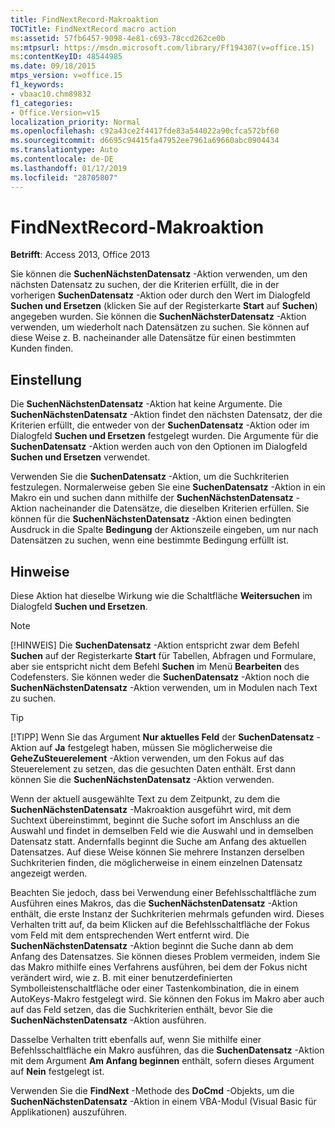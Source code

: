```yaml
---
title: FindNextRecord-Makroaktion
TOCTitle: FindNextRecord macro action
ms:assetid: 57fb6457-9098-4e81-c693-78ccd262ce0b
ms:mtpsurl: https://msdn.microsoft.com/library/Ff194307(v=office.15)
ms:contentKeyID: 48544985
ms.date: 09/18/2015
mtps_version: v=office.15
f1_keywords:
- vbaac10.chm89832
f1_categories:
- Office.Version=v15
localization_priority: Normal
ms.openlocfilehash: c92a43ce2f4417fde83a544022a90cfca572bf60
ms.sourcegitcommit: d6695c94415fa47952ee7961a69660abc0904434
ms.translationtype: Auto
ms.contentlocale: de-DE
ms.lasthandoff: 01/17/2019
ms.locfileid: "28705807"
---
```

# <a name="findnextrecord-macro-action"></a>FindNextRecord-Makroaktion


**Betrifft**: Access 2013, Office 2013

Sie können die **SuchenNächstenDatensatz** -Aktion verwenden, um den nächsten Datensatz zu suchen, der die Kriterien erfüllt, die in der vorherigen **SuchenDatensatz** -Aktion oder durch den Wert im Dialogfeld **Suchen und Ersetzen** (klicken Sie auf der Registerkarte **Start** auf **Suchen**) angegeben wurden. Sie können die **SuchenNächsterDatensatz** -Aktion verwenden, um wiederholt nach Datensätzen zu suchen. Sie können auf diese Weise z. B. nacheinander alle Datensätze für einen bestimmten Kunden finden.

## <a name="setting"></a>Einstellung

Die **SuchenNächstenDatensatz** -Aktion hat keine Argumente. Die **SuchenNächstenDatensatz** -Aktion findet den nächsten Datensatz, der die Kriterien erfüllt, die entweder von der **SuchenDatensatz** -Aktion oder im Dialogfeld **Suchen und Ersetzen** festgelegt wurden. Die Argumente für die **SuchenDatensatz** -Aktion werden auch von den Optionen im Dialogfeld **Suchen und Ersetzen** verwendet.

Verwenden Sie die **SuchenDatensatz** -Aktion, um die Suchkriterien festzulegen. Normalerweise geben Sie eine **SuchenDatensatz** -Aktion in ein Makro ein und suchen dann mithilfe der **SuchenNächstenDatensatz** -Aktion nacheinander die Datensätze, die dieselben Kriterien erfüllen. Sie können für die **SuchenNächstenDatensatz** -Aktion einen bedingten Ausdruck in die Spalte **Bedingung** der Aktionszeile eingeben, um nur nach Datensätzen zu suchen, wenn eine bestimmte Bedingung erfüllt ist.

## <a name="remarks"></a>Hinweise

Diese Aktion hat dieselbe Wirkung wie die Schaltfläche **Weitersuchen** im Dialogfeld **Suchen und Ersetzen**.

> [!NOTE]
> [!HINWEIS] Die **SuchenDatensatz** -Aktion entspricht zwar dem Befehl **Suchen** auf der Registerkarte **Start** für Tabellen, Abfragen und Formulare, aber sie entspricht nicht dem Befehl **Suchen** im Menü **Bearbeiten** des Codefensters. Sie können weder die **SuchenDatensatz** -Aktion noch die **SuchenNächstenDatensatz** -Aktion verwenden, um in Modulen nach Text zu suchen.

> [!TIP]
> [!TIPP] Wenn Sie das Argument **Nur aktuelles Feld** der **SuchenDatensatz** -Aktion auf **Ja** festgelegt haben, müssen Sie möglicherweise die **GeheZuSteuerelement** -Aktion verwenden, um den Fokus auf das Steuerelement zu setzen, das die gesuchten Daten enthält. Erst dann können Sie die **SuchenNächstenDatensatz** -Aktion verwenden.

Wenn der aktuell ausgewählte Text zu dem Zeitpunkt, zu dem die **SuchenNächstenDatensatz** -Makroaktion ausgeführt wird, mit dem Suchtext übereinstimmt, beginnt die Suche sofort im Anschluss an die Auswahl und findet in demselben Feld wie die Auswahl und in demselben Datensatz statt. Andernfalls beginnt die Suche am Anfang des aktuellen Datensatzes. Auf diese Weise können Sie mehrere Instanzen derselben Suchkriterien finden, die möglicherweise in einem einzelnen Datensatz angezeigt werden.

Beachten Sie jedoch, dass bei Verwendung einer Befehlsschaltfläche zum Ausführen eines Makros, das die **SuchenNächstenDatensatz** -Aktion enthält, die erste Instanz der Suchkriterien mehrmals gefunden wird. Dieses Verhalten tritt auf, da beim Klicken auf die Befehlsschaltfläche der Fokus vom Feld mit dem entsprechenden Wert entfernt wird. Die **SuchenNächstenDatensatz** -Aktion beginnt die Suche dann ab dem Anfang des Datensatzes. Sie können dieses Problem vermeiden, indem Sie das Makro mithilfe eines Verfahrens ausführen, bei dem der Fokus nicht verändert wird, wie z. B. mit einer benutzerdefinierten Symbolleistenschaltfläche oder einer Tastenkombination, die in einem AutoKeys-Makro festgelegt wird. Sie können den Fokus im Makro aber auch auf das Feld setzen, das die Suchkriterien enthält, bevor Sie die **SuchenNächstenDatensatz** -Aktion ausführen.

Dasselbe Verhalten tritt ebenfalls auf, wenn Sie mithilfe einer Befehlsschaltfläche ein Makro ausführen, das die **SuchenDatensatz** -Aktion mit dem Argument **Am Anfang beginnen** enthält, sofern dieses Argument auf **Nein** festgelegt ist.

Verwenden Sie die **FindNext** -Methode des **DoCmd** -Objekts, um die **SuchenNächstenDatensatz** -Aktion in einem VBA-Modul (Visual Basic für Applikationen) auszuführen.


